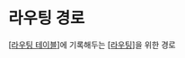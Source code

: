 # 라우팅 경로

[[라우팅 테이블]]에 기록해두는 [[라우팅]]을 위한 경로

[//begin]: # "Autogenerated link references for markdown compatibility"
[라우팅 테이블]: <라우팅 테이블.md> "라우팅 테이블"
[라우팅]: 라우팅.md "라우팅"
[//end]: # "Autogenerated link references"